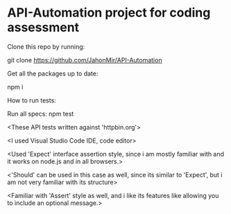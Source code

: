 # API-Automation project for coding assessment 

Clone this repo by running:

git clone https://github.com/JahonMir/API-Automation

Get all the packages up to date:

npm i

How to run tests:

Run all specs: npm test

<These API tests written against 'httpbin.org'>

<I used Visual Studio Code IDE, code editor>

<Mocha JS testing framework>

<Chai JS assertion library>

<Axios JavaScript library for HTTP requests> 

<Used 'Expect' interface assertion style, since i am mostly familiar with and it works on node.js and in all browsers.> 

<'Should' can be used in this case as well, since its similar to 'Expect', but i am not very familiar with its structure>

<Familiar with 'Assert' style as well, and i like its features like allowing you to include an optional message.>
